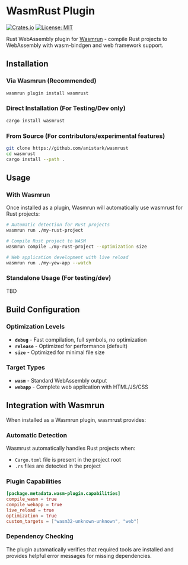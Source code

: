 # WasmRust Plugin

[![Crates.io](https://img.shields.io/crates/v/wasmrust)](https://crates.io/crates/wasmrust)
[![License: MIT](https://img.shields.io/badge/License-MIT-yellow.svg)](https://opensource.org/licenses/MIT)

Rust WebAssembly plugin for [Wasmrun](https://github.com/anistark/wasmrun) - compile Rust projects to WebAssembly with wasm-bindgen and web framework support.

## Installation

### Via Wasmrun (Recommended)

```sh
wasmrun plugin install wasmrust
```

### Direct Installation (For Testing/Dev only)

```sh
cargo install wasmrust
```

### From Source (For contributors/experimental features)

```sh
git clone https://github.com/anistark/wasmrust
cd wasmrust
cargo install --path .
```

## Usage

### With Wasmrun

Once installed as a plugin, Wasmrun will automatically use wasmrust for Rust projects:

```sh
# Automatic detection for Rust projects
wasmrun run ./my-rust-project

# Compile Rust project to WASM
wasmrun compile ./my-rust-project --optimization size

# Web application development with live reload
wasmrun run ./my-yew-app --watch
```

### Standalone Usage (For testing/dev)

TBD

## Build Configuration

### Optimization Levels

- **`debug`** - Fast compilation, full symbols, no optimization
- **`release`** - Optimized for performance (default)
- **`size`** - Optimized for minimal file size

### Target Types

- **`wasm`** - Standard WebAssembly output
- **`webapp`** - Complete web application with HTML/JS/CSS

## Integration with Wasmrun

When installed as a Wasmrun plugin, wasmrust provides:

### Automatic Detection

Wasmrust automatically handles Rust projects when:
- `Cargo.toml` file is present in the project root
- `.rs` files are detected in the project

### Plugin Capabilities

```toml
[package.metadata.wasm-plugin.capabilities]
compile_wasm = true
compile_webapp = true
live_reload = true
optimization = true
custom_targets = ["wasm32-unknown-unknown", "web"]
```

### Dependency Checking

The plugin automatically verifies that required tools are installed and provides helpful error messages for missing dependencies.

